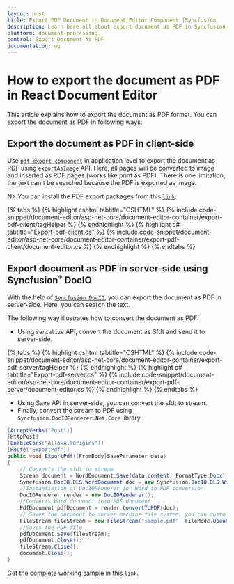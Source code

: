 ```yaml
---
layout: post
title: Export PDF Document in Document Editor Component |Syncfusion
description: Learn here all about export document as PDF in Syncfusion Document Editor component of Syncfusion Essential JS 2 and more.
platform: document-processing
control: Export Document As PDF
documentation: ug
---
```



# How to export the document as PDF in React Document Editor

This article explains how to export the document as PDF format. You can export the document as PDF in following ways:

## Export the document as PDF in client-side

Use [`pdf export component`](https://www.npmjs.com/package/@syncfusion/ej2-pdf-export) in application level to export the document as PDF using `exportAsImage` API. Here, all pages will be converted to image and inserted as PDF pages (works like print as PDF). There is one limitation, the text can't be searched because the PDF is exported as image.

N> You can install the PDF export packages from this [`link`](https://www.npmjs.com/package/@syncfusion/ej2-pdf-export).


{% tabs %}
{% highlight cshtml tabtitle="CSHTML" %}
{% include code-snippet/document-editor/asp-net-core/document-editor-container/export-pdf-client/tagHelper %}
{% endhighlight %}
{% highlight c# tabtitle="Export-pdf-client.cs" %}
{% include code-snippet/document-editor/asp-net-core/document-editor-container/export-pdf-client/document-editor.cs %}
{% endhighlight %}
{% endtabs %}



## Export document as PDF in server-side using Syncfusion<sup style="font-size:70%">&reg;</sup> DocIO

With the help of [`Syncfusion DocIO`](https://help.syncfusion.com/file-formats/docio/word-to-pdf), you can export the document as PDF in server-side. Here, you can search the text.

The following way illustrates how to convert the document as PDF:

* Using `serialize` API, convert the document as Sfdt and send it to server-side.


{% tabs %}
{% highlight cshtml tabtitle="CSHTML" %}
{% include code-snippet/document-editor/asp-net-core/document-editor-container/export-pdf-server/tagHelper %}
{% endhighlight %}
{% highlight c# tabtitle="Export-pdf-server.cs" %}
{% include code-snippet/document-editor/asp-net-core/document-editor-container/export-pdf-server/document-editor.cs %}
{% endhighlight %}
{% endtabs %}



* Using Save API in server-side, you can convert the sfdt to stream.
* Finally, convert the stream to PDF using `Syncfusion.DocIORenderer.Net.Core` library.

```csharp
[AcceptVerbs("Post")]
[HttpPost]
[EnableCors("AllowAllOrigins")]
[Route("ExportPdf")]
public void ExportPdf([FromBody]SaveParameter data)
{
    // Converts the sfdt to stream
    Stream document = WordDocument.Save(data.content, FormatType.Docx);
    Syncfusion.DocIO.DLS.WordDocument doc = new Syncfusion.DocIO.DLS.WordDocument(document, Syncfusion.DocIO.FormatType.Docx);
    //Instantiation of DocIORenderer for Word to PDF conversion
    DocIORenderer render = new DocIORenderer();
    //Converts Word document into PDF document
    PdfDocument pdfDocument = render.ConvertToPDF(doc);
    // Saves the document to server machine file system, you can customize here to save into databases or file servers based on requirement.
    FileStream fileStream = new FileStream("sample.pdf", FileMode.OpenOrCreate, FileAccess.ReadWrite);
    //Saves the PDF file
    pdfDocument.Save(fileStream);
    pdfDocument.Close();
    fileStream.Close();
    document.Close();
}

```

Get the complete working sample in this [`link`](https://github.com/SyncfusionExamples/Export-document-as-PDF-in-Document-Editor/).